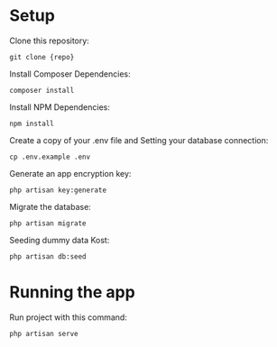 # Setup

Clone this repository:

`git clone {repo}`

Install Composer Dependencies:

`composer install`

Install NPM Dependencies:

`npm install`

Create a copy of your .env file and Setting your database connection:

`cp .env.example .env`

Generate an app encryption key:

`php artisan key:generate`

Migrate the database:

`php artisan migrate`

Seeding dummy data Kost:

`php artisan db:seed`


# Running the app

Run project with this command:

`php artisan serve`
